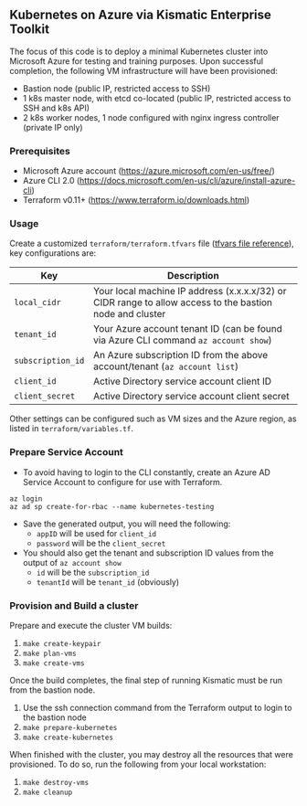 ## Kubernetes on Azure via Kismatic Enterprise Toolkit
The focus of this code is to deploy a minimal Kubernetes cluster into Microsoft Azure for testing and training purposes.
Upon successful completion, the following VM infrastructure will have been provisioned:
  * Bastion node (public IP, restricted access to SSH)
  * 1 k8s master node, with etcd co-located (public IP, restricted access to SSH and k8s API)
  * 2 k8s worker nodes, 1 node configured with nginx ingress controller (private IP only)

### Prerequisites
* Microsoft Azure account (https://azure.microsoft.com/en-us/free/)
* Azure CLI 2.0 (https://docs.microsoft.com/en-us/cli/azure/install-azure-cli)
* Terraform v0.11+ (https://www.terraform.io/downloads.html)

### Usage
Create a customized `terraform/terraform.tfvars` file ([tfvars file reference](https://www.terraform.io/intro/getting-started/variables.html#from-a-file)), key configurations are:

| Key               | Description       |
| ----------------- | ----------------- |
| `local_cidr`      | Your local machine IP address (x.x.x.x/32) or CIDR range to allow access to the bastion node and cluster |
| `tenant_id`       | Your Azure account tenant ID (can be found via Azure CLI command `az account show`) |
| `subscription_id` | An Azure subscription ID from the above account/tenant (`az account list`) |
| `client_id`       | Active Directory service account client ID|
| `client_secret`   | Active Directory service account client secret|

Other settings can be configured such as VM sizes and the Azure region, as listed in `terraform/variables.tf`.

### Prepare Service Account

* To avoid having to login to the CLI constantly, create an Azure AD Service Account to configure for use with Terraform.
~~~
az login
az ad sp create-for-rbac --name kubernetes-testing
~~~
  * Save the generated output, you will need the following:
      * `appID` will be used for `client_id`
      * `password` will be the `client_secret`
  * You should also get the tenant and subscription ID values from the output of `az account show`
      * `id` will be the `subscription_id`
      * `tenantId` will be `tenant_id` (obviously)

### Provision and Build a cluster

Prepare and execute the cluster VM builds:
  1. `make create-keypair`
  1. `make plan-vms`
  1. `make create-vms`

Once the build completes, the final step of running Kismatic must be run from the bastion node.
  1. Use the ssh connection command from the Terraform output to login to the bastion node
  1. `make prepare-kubernetes`
  1. `make create-kubernetes`

When finished with the cluster, you may destroy all the resources that were provisioned. To do so, run the following from your local workstation:
  1. `make destroy-vms`
  1. `make cleanup`

